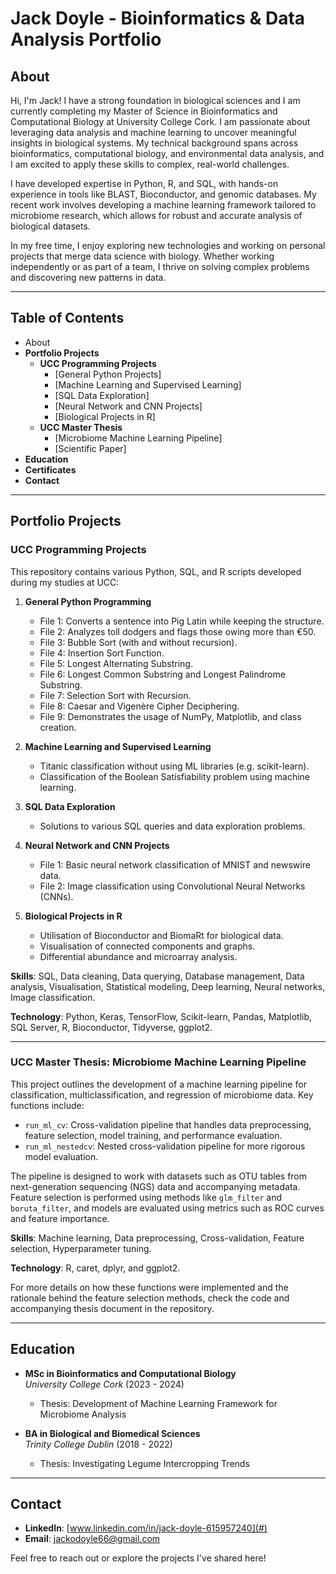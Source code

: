 # Jack Doyle - Bioinformatics & Data Analysis Portfolio

## About

Hi, I'm Jack! I have a strong foundation in biological sciences and I am currently completing my Master of Science in Bioinformatics and Computational Biology at University College Cork. I am passionate about leveraging data analysis and machine learning to uncover meaningful insights in biological systems. My technical background spans across bioinformatics, computational biology, and environmental data analysis, and I am excited to apply these skills to complex, real-world challenges.

I have developed expertise in Python, R, and SQL, with hands-on experience in tools like BLAST, Bioconductor, and genomic databases. My recent work involves developing a machine learning framework tailored to microbiome research, which allows for robust and accurate analysis of biological datasets.

In my free time, I enjoy exploring new technologies and working on personal projects that merge data science with biology. Whether working independently or as part of a team, I thrive on solving complex problems and discovering new patterns in data.

---

## Table of Contents

- About
- **Portfolio Projects**
    - **UCC Programming Projects**
        - [General Python Projects]
        - [Machine Learning and Supervised Learning]
        - [SQL Data Exploration]
        - [Neural Network and CNN Projects]
        - [Biological Projects in R]
    - **UCC Master Thesis**
        - [Microbiome Machine Learning Pipeline]
        - [Scientific Paper]
- **Education**
- **Certificates**
- **Contact**

---

## Portfolio Projects

### UCC Programming Projects
This repository contains various Python, SQL, and R scripts developed during my studies at UCC:
1. **General Python Programming**
    - File 1: Converts a sentence into Pig Latin while keeping the structure.
    - File 2: Analyzes toll dodgers and flags those owing more than €50.
    - File 3: Bubble Sort (with and without recursion).
    - File 4: Insertion Sort Function.
    - File 5: Longest Alternating Substring.
    - File 6: Longest Common Substring and Longest Palindrome Substring.
    - File 7: Selection Sort with Recursion.
    - File 8: Caesar and Vigenère Cipher Deciphering.
    - File 9: Demonstrates the usage of NumPy, Matplotlib, and class creation.
    
2. **Machine Learning and Supervised Learning**
    - Titanic classification without using ML libraries (e.g. scikit-learn).
    - Classification of the Boolean Satisfiability problem using machine learning.

3. **SQL Data Exploration**
    - Solutions to various SQL queries and data exploration problems.

4. **Neural Network and CNN Projects**
    - File 1: Basic neural network classification of MNIST and newswire data.
    - File 2: Image classification using Convolutional Neural Networks (CNNs).

5. **Biological Projects in R**
    - Utilisation of Bioconductor and BiomaRt for biological data.
    - Visualisation of connected components and graphs.
    - Differential abundance and microarray analysis.

**Skills**: SQL, Data cleaning, Data querying, Database management, Data analysis, Visualisation, Statistical modeling, Deep learning, Neural networks, Image classification.

**Technology**: Python, Keras, TensorFlow, Scikit-learn, Pandas, Matplotlib, SQL Server, R, Bioconductor, Tidyverse, ggplot2.

---

### UCC Master Thesis: Microbiome Machine Learning Pipeline
This project outlines the development of a machine learning pipeline for classification, multiclassification, and regression of microbiome data. Key functions include:

- `run_ml_cv`: Cross-validation pipeline that handles data preprocessing, feature selection, model training, and performance evaluation.
- `run_ml_nestedcv`: Nested cross-validation pipeline for more rigorous model evaluation.

The pipeline is designed to work with datasets such as OTU tables from next-generation sequencing (NGS) data and accompanying metadata. Feature selection is performed using methods like `glm_filter` and `boruta_filter`, and models are evaluated using metrics such as ROC curves and feature importance.

**Skills**: Machine learning, Data preprocessing, Cross-validation, Feature selection, Hyperparameter tuning.

**Technology**: R, caret, dplyr, and ggplot2.

For more details on how these functions were implemented and the rationale behind the feature selection methods, check the code and accompanying thesis document in the repository.

---

## Education

- **MSc in Bioinformatics and Computational Biology**  
  *University College Cork* (2023 - 2024)  
  - Thesis: Development of Machine Learning Framework for Microbiome Analysis

- **BA in Biological and Biomedical Sciences**  
  *Trinity College Dublin* (2018 - 2022)  
  - Thesis: Investigating Legume Intercropping Trends

---

## Contact

- **LinkedIn**: [www.linkedin.com/in/jack-doyle-615957240](#)  
- **Email**: jackodoyle66@gmail.com

Feel free to reach out or explore the projects I've shared here!
